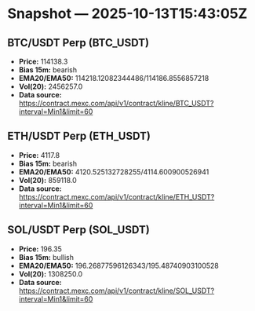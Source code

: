 # Snapshot — 2025-10-13T15:43:05Z

## BTC/USDT Perp (BTC_USDT)
- **Price:** 114138.3
- **Bias 15m:** bearish
- **EMA20/EMA50:** 114218.12082344486/114186.8556857218
- **Vol(20):** 2456257.0
- **Data source:** https://contract.mexc.com/api/v1/contract/kline/BTC_USDT?interval=Min1&limit=60

## ETH/USDT Perp (ETH_USDT)
- **Price:** 4117.8
- **Bias 15m:** bearish
- **EMA20/EMA50:** 4120.525132728255/4114.600900526941
- **Vol(20):** 859118.0
- **Data source:** https://contract.mexc.com/api/v1/contract/kline/ETH_USDT?interval=Min1&limit=60

## SOL/USDT Perp (SOL_USDT)
- **Price:** 196.35
- **Bias 15m:** bullish
- **EMA20/EMA50:** 196.26877596126343/195.48740903100528
- **Vol(20):** 1308250.0
- **Data source:** https://contract.mexc.com/api/v1/contract/kline/SOL_USDT?interval=Min1&limit=60
